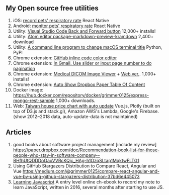 ## My Open source free utilities

1. iOS: [record pets' respiratory rate](https://itunes.apple.com/us/app/maolife/id1397714182) React Native
2. Android: [monitor pets' respiratory rate](https://play.google.com/store/apps/details?id=com.lifeoverflow.maolife) React Native
3. Utility: [Visual Studio Code Back and Forward button](https://marketplace.visualstudio.com/items?itemName=grimmer.vscode-back-forward-button) 12,000+ installs!
4. Utility: [Atom editor package-markdown-preview-kramdown](https://atom.io/packages/markdown-preview-kramdown) 2,400+ download
5. Utility: [A command line program to change macOS terminal title](https://pypi.org/project/termtitle/) Python, PyPI
6. Chrome extension: [GitHub inline code color editor](https://chrome.google.com/webstore/detail/github-inline-code-color/ancifpojcglbcoilgkpeiphjenigogmb?hl=zh-TW&authuser=0)
7. Chrome extension: [In Gmail. Use slider or input page number to do pagination](https://chrome.google.com/webstore/detail/gmail-pagination-slider/bcjhpmecgoejigiojamklcbfnfnfgnal)
8. Chrome extension: [Medical DICOM Image Viewer](https://chrome.google.com/webstore/detail/dicom-image-viewer/ehppmcooahfnlfhhcflpkcjmonkoindc) + [Web ver.](https://grimmer.io/dicom-web-viewer/). 1,000+ installs!
9. Chrome extension: [Auto Show Dropbox Paper Table Of Content]( https://chrome.google.com/webstore/detail/paper-auto-show-toc/eifkjfleeeochflgobmibofbcdiledng)
10. Docker image: https://hub.docker.com/repository/docker/grimmer0125/express-mongo-rest-sample 1,000+ downloads.
11. Web: [Taiwan house price chart with auto update](https://grimmer.io/Taiwan-house-price-chart/) Vue.js, Plotly (built on top of D3.js and stack.gl), Amazon AWS's Lambda, Google's Firebase. (show 2012~2018 data, auto-update-data is not maintained)


## Articles

1. good books about software project management [include my review] https://paper.dropbox.com/doc/Recommendation-book-list-for-those-people-who-stay-in-software-company--BHfhUtQDDDoOaoVVRcKQjc_HAg-h1OzqSLtap1MqktwFLTG1
2. Using GitHub Stargazers Distribution to Compare React, Angular and Vue https://medium.com/@grimmer0125/compare-react-angular-and-vue-by-using-github-stargazers-distribution-37bd6e445073
3. [Learning Javascript](https://lifeoverflow.gitbook.io/learning-javascript/) A entry level online ch-ebook to record my note to learn JavaScript, written in 2016, several months after starting to use JS. 
